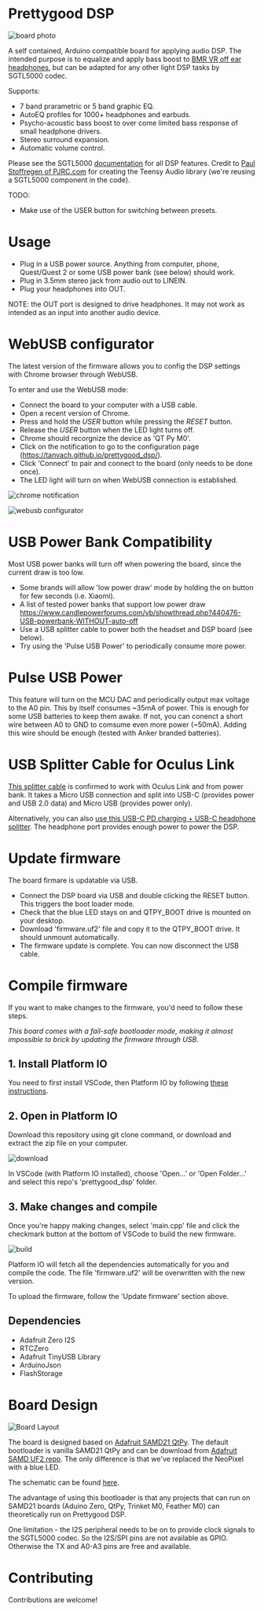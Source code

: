 # Prettygood DSP

![board photo](images/v1_photo_final.jpg)

A self contained, Arduino compatible board for applying audio DSP. The intended purpose is to equalize and apply bass boost to [BMR VR off ear headphones](https://prettygood3d.com/post/999028410814/quest-2-off-ear-bmr-v01), but can be adapted for any other light DSP tasks by SGTL5000 codec.

Supports:
-   7 band prarametric or 5 band graphic EQ.
-   AutoEQ profiles for 1000+ headphones and earbuds.
-   Psycho-acoustic bass boost to over come limited bass response of small headphone drivers.
-   Stereo surround expansion.
-   Automatic volume control.

Please see the SGTL5000 [documentation](https://www.pjrc.com/teensy/SGTL5000.pdf) for all DSP features. Credit to [Paul Stoffregen of PJRC.com](https://github.com/PaulStoffregen/Audio) for creating the Teensy Audio library (we're reusing a SGTL5000 component in the code).

TODO:
-   Make use of the USER button for switching between presets.

# Usage
- Plug in a USB power source. Anything from computer, phone, Quest/Quest 2 or some USB power bank (see below) should work.
- Plug in 3.5mm stereo jack from audio out to LINEIN.
- Plug your headphones into OUT.

NOTE: the OUT port is designed to drive headphones. It may not work as intended as an input into another audio device.

# WebUSB configurator
The latest version of the firmware allows you to config the DSP settings with Chrome browser through WebUSB.

To enter and use the WebUSB mode:
- Connect the board to your computer with a USB cable.
- Open a recent version of Chrome.
- Press and hold the *USER* button while pressing the *RESET* button.
- Release the *USER* button when the LED light turns off.
- Chrome should recorgnize the device as 'QT Py M0'.
- Click on the notification to go to the configuration page (https://tanvach.github.io/prettygood_dsp/).
- Click 'Connect' to pair and connect to the board (only needs to be done once).
- The LED light will turn on when WebUSB connection is established.

![chrome notification](images/chrome_notification.png)

![webusb configurator](images/webusb_configurator.png)

# USB Power Bank Compatibility
Most USB power banks will turn off when powering the board, since the current draw is too low.

- Some brands will allow 'low power draw' mode by holding the on button for few seconds (i.e. Xiaomi).
- A list of tested power banks that support low power draw https://www.candlepowerforums.com/vb/showthread.php?440476-USB-powerbank-WITHOUT-auto-off
- Use a USB splitter cable to power both the headset and DSP board (see below).
- Try using the 'Pulse USB Power' to periodically consume more power.

# Pulse USB Power
This feature will turn on the MCU DAC and periodically output max voltage to the A0 pin. This by itself consumes ~35mA of power. This is enough for some USB batteries to keep them awake. If not, you can conenct a short wire between A0 to GND to comsume even more power (~50mA). Adding this wire should be enough (tested with Anker branded batteries).


# USB Splitter Cable for Oculus Link
[This splitter cable](https://www.amazon.com/gp/product/B078MFCVLF/ref=ppx_yo_dt_b_asin_title_o00_s00?ie=UTF8&psc=1) is confirmed to work with Oculus Link and from power bank. It takes a Micro USB connection and split into USB-C (provides power and USB 2.0 data) and Micro USB (provides power only).

Alternatively, you can also [use this USB-C PD charging + USB-C headphone splitter](https://www.amazon.com/Splitter-HiMusic-Charging-Converter-Compatible/dp/B07MSLJ64X). The headphone port provides enough power to power the DSP. 

# Update firmware
The board firmare is updatable via USB.

- Connect the DSP board via USB and double clicking the RESET button. This triggers the boot loader mode.
- Check that the blue LED stays on and QTPY_BOOT drive is mounted on your desktop.
- Download 'firmware.uf2' file and copy it to the QTPY_BOOT drive. It should unmount automatically.
- The firmware update is complete. You can now disconnect the USB cable.

# Compile firmware
If you want to make changes to the firmware, you'd need to follow these steps.

*This board comes with a fail-safe bootloader mode, making it almost impossible to brick by updating the firmware through USB.*

## 1. Install Platform IO
You need to first install VSCode, then Platform IO by following [these instructions](https://platformio.org/install/ide?install=vscode).

## 2. Open in Platform IO
Download this repository using git clone command, or download and extract the zip file on your computer.

![download](images/download_button.png)

In VSCode (with Platform IO installed), choose 'Open...' or 'Open Folder...' and select this repo's 'prettygood_dsp' folder.

## 3. Make changes and compile
Once you're happy making changes, select 'main.cpp' file and click the checkmark button at the bottom of VSCode to build the new firmware.

![build](images/build_button.png)

Platform IO will fetch all the dependencies automatically for you and compile the code. The file 'firmware.uf2' will be overwritten with the new version.

To upload the firmware, follow the 'Update firmware' section above.

## Dependencies
 - Adafruit Zero I2S
 - RTCZero
 - Adafruit TinyUSB Library
 - ArduinoJson
 - FlashStorage

# Board Design
![Board Layout](board/board_layout_v1.png)

The board is designed based on [Adafruit SAMD21 QtPy](https://learn.adafruit.com/adafruit-qt-py). The default bootloader is vanilla SAMD21 QtPy and can be download from [Adafruit SAMD UF2 repo](https://github.com/adafruit/uf2-samdx1/releases). The only difference is that we've replaced the NeoPixel with a blue LED.

The schematic can be found [here](board/schematic_v1.pdf).

The advantage of using this bootloader is that any projects that can run on SAMD21 boards (Aduino Zero, QtPy, Trinket M0, Feather M0) can theoretically run on Prettygood DSP.

One limitation - the I2S peripheral needs to be on to provide clock signals to the SGTL5000 codec. So the I2S/SPI pins are not available as GPIO. Otherwise the TX and A0-A3 pins are free and available.

# Contributing
Contributions are welcome!

